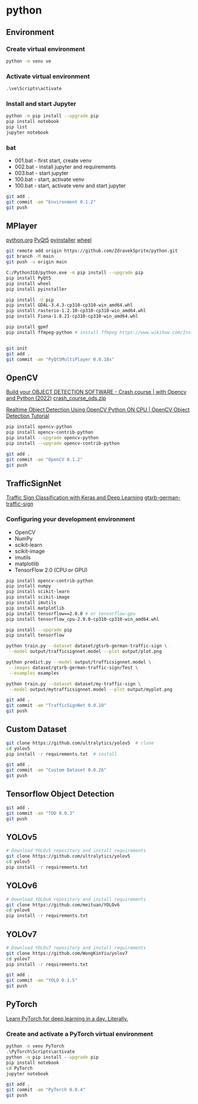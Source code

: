 # python

## Environment

### Create virtual environment

```cmd
python -m venv ve
```

### Activate virtual environment

```cmd
.\ve\Scripts\activate
```

### Install and start Jupyter

```bash
python -m pip install --upgrade pip
pip install notebook
pip list
jupyter notebook
```

### bat

- 001.bat - first start, create venv
- 002.bat - install jupyter and requirements
- 003.bat - start jupyter
- 100.bat - start, activate venv
- 100.bat - start, activate venv and start jupyter

```bash
git add .
git commit -am "Environment 0.1.2"
git push
```

## MPlayer

[python.org](https://www.python.org/)
[PyQt5](https://pypi.org/project/PyQt5/)
[pyinstaller](https://pypi.org/project/pyinstaller/)
[wheel](https://pypi.org/project/wheel/)

```bash
git remote add origin https://github.com/ZdravekSprite/python.git
git branch -M main
git push -u origin main

C:/Python310/python.exe -m pip install --upgrade pip
pip install PyQt5
pip install wheel
pip install pyinstaller

pip install -U pip
pip install GDAL-3.4.3-cp310-cp310-win_amd64.whl
pip install rasterio-1.2.10-cp310-cp310-win_amd64.whl
pip install Fiona-1.8.21-cp310-cp310-win_amd64.whl

pip install gpmf
pip install ffmpeg-python # install ffmpeg https://www.wikihow.com/Install-FFmpeg-on-Windows


git init
git add .
git commit -am "PyQt5MultiPlayer 0.0.18x"
```

## OpenCV

[Build your OBJECT DETECTION SOFTWARE - Crash course | with Opencv and Python (2022)](https://www.youtube.com/watch?v=bUoWTPaKUi4)
[crash_course_ods.zip](https://pysource.com/download/crash_course_ods.zip)

[Realtime Object Detection Using OpenCV Python ON CPU | OpenCV Object Detection Tutorial](https://www.youtube.com/watch?v=hVavSe60M3g)

```bash
pip install opencv-python
pip install opencv-contrib-python
pip install --upgrade opencv-python
pip install --upgrade opencv-contrib-python

git add .
git commit -am "OpenCV 0.1.2"
git push
```

## TrafficSignNet

[Traffic Sign Classification with Keras and Deep Learning](https://pyimagesearch.com/2019/11/04/traffic-sign-classification-with-keras-and-deep-learning/)
[gtsrb-german-traffic-sign](https://www.kaggle.com/meowmeowmeowmeowmeow/gtsrb-german-traffic-sign/)

### Configuring your development environment

- OpenCV
- NumPy
- scikit-learn
- scikit-image
- imutils
- matplotlib
- TensorFlow 2.0 (CPU or GPU) [](https://www.tensorflow.org/install/pip#windows)

```bash
pip install opencv-contrib-python
pip install numpy
pip install scikit-learn
pip install scikit-image
pip install imutils
pip install matplotlib
pip install tensorflow==2.0.0 # or tensorflow-gpu
pip install tensorflow_cpu-2.9.0-cp310-cp310-win_amd64.whl

pip install --upgrade pip
pip install tensorflow

python train.py --dataset dataset/gtsrb-german-traffic-sign \
 --model output/trafficsignnet.model --plot output/plot.png

python predict.py --model output/trafficsignnet.model \
 --images dataset/gtsrb-german-traffic-sign/Test \
 --examples examples

python train.py --dataset dataset/my-traffic-sign \
 --model output/mytrafficsignnet.model --plot output/myplot.png

git add .
git commit -am "TrafficSignNet 0.0.10"
git push
```

## Custom Dataset

[](https://blog.paperspace.com/train-yolov5-custom-data)

```bash
git clone https://github.com/ultralytics/yolov5  # clone
cd yolov5
pip install -r requirements.txt  # install

git add .
git commit -am "Custom Dataset 0.0.26"
git push
```

## Tensorflow Object Detection

```bash
git add .
git commit -am "TOD 0.0.3"
git push
```

## YOLOv5

```bash
# Download YOLOv5 repository and install requirements
git clone https://github.com/ultralytics/yolov5
cd yolov5
pip install -r requirements.txt
```

## YOLOv6

```bash
# Download YOLOv6 repository and install requirements
git clone https://github.com/meituan/YOLOv6
cd yolov6
pip install -r requirements.txt
```

## YOLOv7

```bash
# Download YOLOv7 repository and install requirements
git clone https://github.com/WongKinYiu/yolov7
cd yolov7
pip install -r requirements.txt
```

```bash
git add .
git commit -am "YOLO 0.1.5"
git push
```

## PyTorch

[Learn PyTorch for deep learning in a day. Literally.](https://www.youtube.com/watch?v=Z_ikDlimN6A)

### Create and activate a PyTorch virtual environment

```cmd
python -m venv PyTorch
.\PyTorch\Scripts\activate
python -m pip install --upgrade pip
pip install notebook
cd PyTorch
jupyter notebook
```

```bash
git add .
git commit -am "PyTorch 0.0.4"
git push
```
